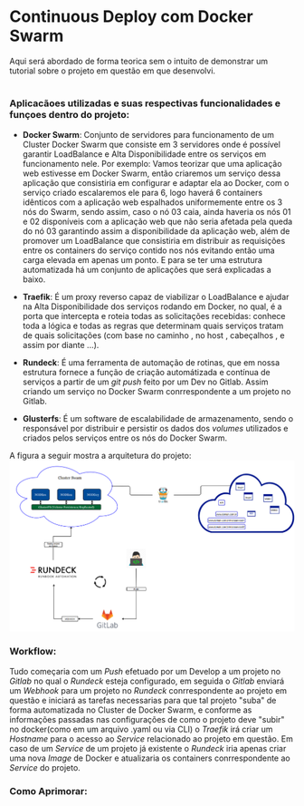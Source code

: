 # Continuous Deploy com Docker Swarm
Aqui será abordado de forma teorica sem o intuito de demonstrar um tutorial sobre o projeto em questão em que desenvolvi.
#


### Aplicacãoes utilizadas e suas respectivas funcionalidades e funçoes dentro do projeto:

* **Docker Swarm**: Conjunto de servidores para funcionamento de um Cluster Docker Swarm que consiste em 3 servidores onde é possível garantir LoadBalance e Alta Disponibilidade entre os serviços em funcionamento nele. Por exemplo:  Vamos teorizar que uma aplicação web estivesse em Docker Swarm, então criaremos um serviço dessa aplicação que consistiria em configurar e adaptar ela ao Docker, com o serviço criado escalaremos ele para 6, logo haverá 6 containers idênticos com a aplicação web espalhados uniformemente entre os 3 nós do Swarm, sendo assim, caso o nó 03 caia, ainda haveria os nós 01 e 02 disponíveis com a aplicação web que não seria afetada pela queda do nó 03 garantindo assim a disponibilidade da aplicação web, além de promover um LoadBalance que consistiria em distribuir as requisições entre os containers do serviço contido nos nós evitando então uma carga elevada em apenas um ponto. E para se ter uma estrutura automatizada há um conjunto de aplicações que será explicadas a baixo.

* **Traefik**: É um proxy reverso capaz de viabilizar o LoadBalance e ajudar na Alta Disponibilidade dos serviços rodando em Docker, no qual, é a porta que intercepta e roteia todas as solicitações recebidas: conhece toda a lógica e todas as regras que determinam quais serviços tratam de quais solicitações (com base no caminho , no host , cabeçalhos , e assim por diante ...).

* **Rundeck**: É uma ferramenta de automação de rotinas, que em nossa estrutura fornece a função de criação automátizada e contínua de serviços a partir de um _git push_ feito por um Dev no Gitlab. Assim criando um serviço no Docker Swarm conrrespondente a um projeto no Gitlab.

* **Glusterfs**: É um software de escalabilidade de armazenamento, sendo o responsável por distribuir e persistir os dados dos _volumes_ utilizados e criados pelos serviços entre os nós do Docker Swarm.

A figura a seguir mostra a arquitetura do projeto: 
    ![Arquitetura Kubernetes](Imagens/Docker_Estrutura.PNG) 

### **Workflow:**  
Tudo começaria com um _Push_ efetuado por um Develop a um projeto no _Gitlab_ no qual o _Rundeck_ esteja configurado, em seguida o _Gitlab_ enviará um _Webhook_ para um projeto no _Rundeck_ conrrespondente ao projeto em questão e iniciará as tarefas necessarias para que tal projeto "suba" de forma automatizada no Cluster de Docker Swarm, e conforme as informações passadas nas configurações de como o projeto deve "subir" no docker(como em um arquivo .yaml ou via CLI) o _Traefik_ irá criar um _Hostname_ para o acesso ao _Service_ relacionado ao projeto em questão. 
Em caso de um _Service_ de um projeto já existente o _Rundeck_ iria apenas criar uma nova _Image_ de Docker e atualizaria os containers conrrespondente ao _Service_ do projeto.

### **Como Aprimorar:**
